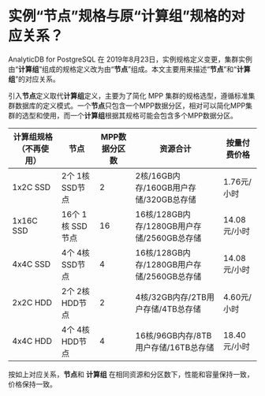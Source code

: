 # 实例“节点”规格与原“计算组”规格的对应关系？

AnalyticDB for PostgreSQL 在 2019年8月23日，实例规格定义变更，集群实例由“**计算组**”组成的规格定义改为由“**节点**”组成。本文主要用来描述“**节点**”和“**计算组**”的对应关系。

引入**节点**定义取代**计算组**定义，主要为了简化 MPP 集群的规格选型，遵循标准集群数据库的定义模式。一个**节点**只包含一个MPP数据分区，相对可以简化MPP集群的选型和使用，而一个**计算组**根据其规格可能会包含多个MPP数据分区。

|计算组规格（不再使用）|节点|MPP数据分区数|资源合计|按量付费价格|
|-----------|--|--------|----|------|
|1x2C SSD|2个 1核 SSD节点|2|2核/16GB内存/160GB用户存储/320GB总存储|1.76元/小时|
|1x16C SSD|16个 1核 SSD节点|16|16核/128GB内存/1280GB用户存储/2560GB总存储|14.08元/小时|
|4x4C SSD|4个 4核 SSD节点|4|16核/128GB内存/1280GB用户存储/2560GB总存储|14.08元/小时|
|2x2C HDD|2个 2核 HDD节点|2|4核/32GB内存/2TB用户存储/4TB总存储|4.60元/小时|
|4x4C HDD|4个 4核 HDD节点|4|16核/96GB内存/8TB用户存储/16TB总存储|18.40元/小时|

按如上对应关系，**节点**和 **计算组** 在相同资源和分区数下，性能和容量保持一致，价格保持一致。

